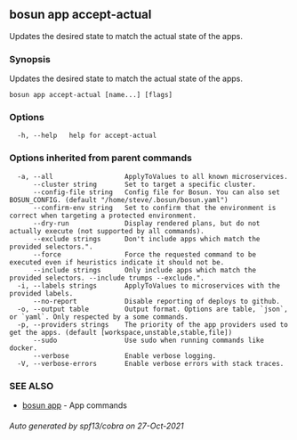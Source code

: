 ## bosun app accept-actual

Updates the desired state to match the actual state of the apps. 

### Synopsis

Updates the desired state to match the actual state of the apps. 

```
bosun app accept-actual [name...] [flags]
```

### Options

```
  -h, --help   help for accept-actual
```

### Options inherited from parent commands

```
  -a, --all                  ApplyToValues to all known microservices.
      --cluster string       Set to target a specific cluster.
      --config-file string   Config file for Bosun. You can also set BOSUN_CONFIG. (default "/home/steve/.bosun/bosun.yaml")
      --confirm-env string   Set to confirm that the environment is correct when targeting a protected environment.
      --dry-run              Display rendered plans, but do not actually execute (not supported by all commands).
      --exclude strings      Don't include apps which match the provided selectors.".
      --force                Force the requested command to be executed even if heuristics indicate it should not be.
      --include strings      Only include apps which match the provided selectors. --include trumps --exclude.".
  -i, --labels strings       ApplyToValues to microservices with the provided labels.
      --no-report            Disable reporting of deploys to github.
  -o, --output table         Output format. Options are table, `json`, or `yaml`. Only respected by a some commands.
  -p, --providers strings    The priority of the app providers used to get the apps. (default [workspace,unstable,stable,file])
      --sudo                 Use sudo when running commands like docker.
      --verbose              Enable verbose logging.
  -V, --verbose-errors       Enable verbose errors with stack traces.
```

### SEE ALSO

* [bosun app](bosun_app.md)	 - App commands

###### Auto generated by spf13/cobra on 27-Oct-2021
